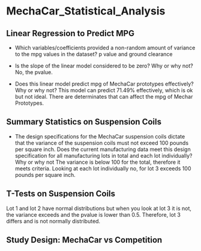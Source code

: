 # MechaCar_Statistical_Analysis

## Linear Regression to Predict MPG
- Which variables/coefficients provided a non-random amount of variance to the mpg values in the dataset?
p value and ground clearance

- Is the slope of the linear model considered to be zero? Why or why not?
No, the pvalue.

- Does this linear model predict mpg of MechaCar prototypes effectively? Why or why not?
This model can predict 71.49% effectively, which is ok but not ideal. There are determinates that can affect the mpg of Mechar Prototypes. 

## Summary Statistics on Suspension Coils
- The design specifications for the MechaCar suspension coils dictate that the variance of the suspension coils must not exceed 100 pounds per square inch. Does the current manufacturing data meet this design specification for all manufacturing lots in total and each lot individually? Why or why not
The variance is below 100 for the total, therefore it meets criteria. Looking at each lot individually no, for lot 3 exceeds 100 pounds per square inch. 

## T-Tests on Suspension Coils
Lot 1 and lot 2 have normal distributions but when you look at lot 3 it is not, the variance exceeds and the pvalue is lower than 0.5. Therefore, lot 3 differs and is not normally distributed.

## Study Design: MechaCar vs Competition
